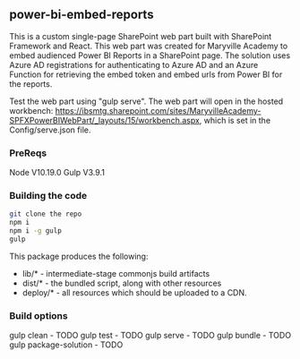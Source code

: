 ## power-bi-embed-reports

This is a custom single-page SharePoint web part built with SharePoint Framework and React. This web part was created for Maryville Academy to embed audienced Power BI Reports in a SharePoint page. The solution uses Azure AD registrations for authenticating to Azure AD and an Azure Function for retrieving the embed token and embed urls from Power BI for the reports.

Test the web part using "gulp serve". The web part will open in the hosted workbench: https://ibsmtg.sharepoint.com/sites/MaryvilleAcademy-SPFXPowerBIWebPart/_layouts/15/workbench.aspx, which is set in the Config/serve.json file.

### PreReqs
Node V10.19.0
Gulp V3.9.1

### Building the code

```bash
git clone the repo
npm i
npm i -g gulp
gulp
```

This package produces the following:

* lib/* - intermediate-stage commonjs build artifacts
* dist/* - the bundled script, along with other resources
* deploy/* - all resources which should be uploaded to a CDN.

### Build options

gulp clean - TODO
gulp test - TODO
gulp serve - TODO
gulp bundle - TODO
gulp package-solution - TODO
